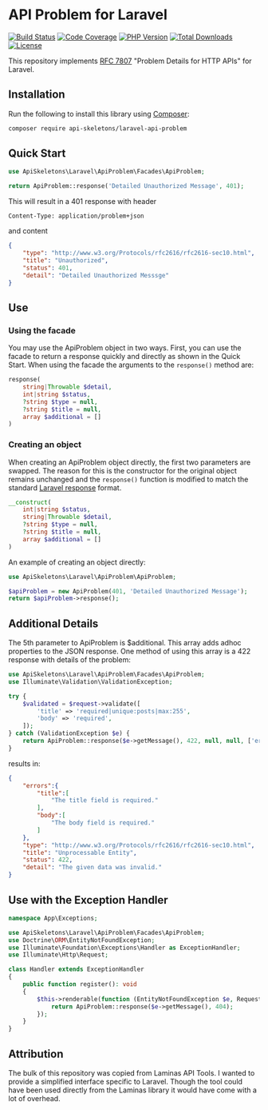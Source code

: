 # API Problem for Laravel

[![Build Status](https://github.com/API-Skeletons/laravel-api-problem/actions/workflows/continuous-integration.yml/badge.svg)](https://github.com/API-Skeletons/laravel-api-problem/actions/workflows/continuous-integration.yml?query=branch%3Amain)
[![Code Coverage](https://codecov.io/gh/API-Skeletons/laravel-api-problem/branch/main/graphs/badge.svg)](https://codecov.io/gh/API-Skeletons/laravel-api-problem/branch/main)
[![PHP Version](https://img.shields.io/badge/PHP-8.0%2b-blue)](https://img.shields.io/badge/PHP-8.0%2b-blue)
[![Total Downloads](https://poser.pugx.org/api-skeletons/laravel-api-problem/downloads)](//packagist.org/packages/api-skeletons/laravel-api-problem)
[![License](https://poser.pugx.org/api-skeletons/laravel-api-problem/license)](//packagist.org/packages/api-skeletons/laravel-api-problem)

This repository implements [RFC 7807](https://www.rfc-editor.org/rfc/rfc7807.html)
"Problem Details for HTTP APIs" for Laravel.

## Installation

Run the following to install this library using [Composer](https://getcomposer.org/):

```bash
composer require api-skeletons/laravel-api-problem
```

## Quick Start

```php
use ApiSkeletons\Laravel\ApiProblem\Facades\ApiProblem;

return ApiProblem::response('Detailed Unauthorized Message', 401);
```

This will result in a 401 response with header

```shell
Content-Type: application/problem+json
```

and content
```json
{
    "type": "http://www.w3.org/Protocols/rfc2616/rfc2616-sec10.html",
    "title": "Unauthorized",
    "status": 401,
    "detail": "Detailed Unauthorized Messsge"
}
```

## Use

### Using the facade

You may use the ApiProblem object in two ways.  First, you can use the facade to
return a response quickly and directly as shown in the Quick Start.  When using
the facade the arguments to the `response()` method are:

```php
response(
    string|Throwable $detail, 
    int|string $status, 
    ?string $type = null, 
    ?string $title = null, 
    array $additional = []
)
```

### Creating an object

When creating an ApiProblem object directly, the first two parameters are swapped.
The reason for this is the constructor for the original object remains unchanged
and the `response()` function is modified to match the standard
[Laravel response](https://laravel.com/docs/8.x/responses#response-objects)
format.

```php
__construct(
    int|string $status, 
    string|Throwable $detail, 
    ?string $type = null, 
    ?string $title = null, 
    array $additional = []
)
```

An example of creating an object directly:

```php
use ApiSkeletons\Laravel\ApiProblem\ApiProblem;

$apiProblem = new ApiProblem(401, 'Detailed Unauthorized Message');
return $apiProblem->response();
```

## Additional Details

The 5th parameter to ApiProblem is $additional.  This array adds adhoc properties to the
JSON response.  One method of using this array is a 422 response with details of the problem:

```php
use ApiSkeletons\Laravel\ApiProblem\Facades\ApiProblem;
use Illuminate\Validation\ValidationException;

try {
    $validated = $request->validate([
        'title' => 'required|unique:posts|max:255',
        'body' => 'required',
    ]);
} catch (ValidationException $e) {
    return ApiProblem::response($e->getMessage(), 422, null, null, ['errors' => $e->errors()]);
}
```

results in:

```json
{
    "errors":{
        "title":[
            "The title field is required."
        ],
        "body":[
            "The body field is required."
        ]
    },
    "type": "http://www.w3.org/Protocols/rfc2616/rfc2616-sec10.html",
    "title": "Unprocessable Entity",
    "status": 422,
    "detail": "The given data was invalid."
}
```

## Use with the Exception Handler

```php
namespace App\Exceptions;

use ApiSkeletons\Laravel\ApiProblem\Facades\ApiProblem;
use Doctrine\ORM\EntityNotFoundException;
use Illuminate\Foundation\Exceptions\Handler as ExceptionHandler;
use Illuminate\Http\Request;

class Handler extends ExceptionHandler
{
    public function register(): void
    {
        $this->renderable(function (EntityNotFoundException $e, Request $request) {
            return ApiProblem::response($e->getMessage(), 404);
        });
    }
}

```

## Attribution

The bulk of this repository was copied from Laminas API Tools.  I wanted to provide a
simplified interface specific to Laravel.  Though the tool could have been used directly
from the Laminas library it would have come with a lot of overhead.
